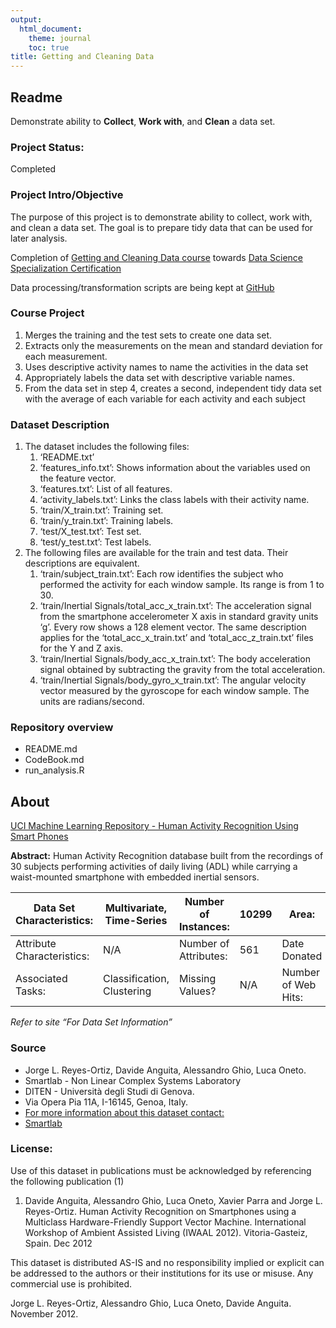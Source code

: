 ```yaml
---
output:
  html_document:
    theme: journal
    toc: true
title: Getting and Cleaning Data
---
```


## Readme
Demonstrate ability to **Collect**, **Work with**, and **Clean** a data set.

### Project Status:
Completed

### Project Intro/Objective
The purpose of this project is to demonstrate ability to collect, work
with, and clean a data set. The goal is to prepare tidy data that can be
used for later analysis.

Completion of [Getting and Cleaning Data
course](https://www.coursera.org/learn/data-cleaning/) towards [Data
Science Specialization
Certification](https://www.coursera.org/specializations/jhu-data-science)

Data processing/transformation scripts are being kept at [GitHub](https://github.com/jayc279/ds-getting-cleaning-data)

### Course Project
1. Merges the training and the test sets to create one data set.
2. Extracts only the measurements on the mean and standard deviation for each measurement.
3. Uses descriptive activity names to name the activities in the data set
4. Appropriately labels the data set with descriptive variable names.
5. From the data set in step 4, creates a second, independent tidy data set with the average of each variable for each activity and each subject

### Dataset Description
1.  The dataset includes the following files:
    1.  ‘README.txt’
    2.  ‘features_info.txt’: Shows information about the variables used
        on the feature vector.
    3.  ‘features.txt’: List of all features.
    4.  ‘activity_labels.txt’: Links the class labels with their
        activity name.
    5.  ‘train/X_train.txt’: Training set.
    6.  ‘train/y_train.txt’: Training labels.
    7.  ‘test/X_test.txt’: Test set.
    8.  ‘test/y_test.txt’: Test labels.
2.  The following files are available for the train and test data. Their
    descriptions are equivalent.
    1.  ‘train/subject_train.txt’: Each row identifies the subject who
        performed the activity for each window sample. Its range is from
        1 to 30.
    2.  ‘train/Inertial Signals/total_acc_x\_train.txt’: The
        acceleration signal from the smartphone accelerometer X axis in
        standard gravity units ‘g’. Every row shows a 128 element
        vector. The same description applies for the
        ‘total_acc_x\_train.txt’ and ‘total_acc_z\_train.txt’ files for
        the Y and Z axis.
    3.  ‘train/Inertial Signals/body_acc_x\_train.txt’: The body
        acceleration signal obtained by subtracting the gravity from the
        total acceleration.
    4.  ‘train/Inertial Signals/body_gyro_x\_train.txt’: The angular
        velocity vector measured by the gyroscope for each window
        sample. The units are radians/second.

### Repository overview
-   README.md  
-   CodeBook.md  
-   run_analysis.R

## About
[UCI Machine Learning Repository - Human Activity Recognition Using
Smart
Phones](http://archive.ics.uci.edu/ml/datasets/Human+Activity+Recognition+Using+Smartphones)

**Abstract:** Human Activity Recognition database built from the
recordings of 30 subjects performing activities of daily living (ADL)
while carrying a waist-mounted smartphone with embedded inertial
sensors.

| Data Set Characteristics:  | Multivariate, Time-Series  | Number of Instances:  | 10299 | Area:               | Computer   |
|----------------------------|----------------------------|-----------------------|-------|---------------------|------------|
| Attribute Characteristics: | N/A                        | Number of Attributes: | 561   | Date Donated        | 2012-12-10 |
| Associated Tasks:          | Classification, Clustering | Missing Values?       | N/A   | Number of Web Hits: | 1147512    |

*Refer to site “For Data Set Information”*

### Source

-   Jorge L. Reyes-Ortiz, Davide Anguita, Alessandro Ghio, Luca Oneto.
-   Smartlab - Non Linear Complex Systems Laboratory
-   DITEN - Università degli Studi di Genova.
-   Via Opera Pia 11A, I-16145, Genoa, Italy.
-   [For more information about this dataset
    contact:](activityrecognition@smartlab.ws)
-   [Smartlab](www.smartlab.ws)

### License:
Use of this dataset in publications must be acknowledged by referencing
the following publication (1)

1.  Davide Anguita, Alessandro Ghio, Luca Oneto, Xavier Parra and
    Jorge L. Reyes-Ortiz. Human Activity Recognition on Smartphones
    using a Multiclass Hardware-Friendly Support Vector Machine.
    International Workshop of Ambient Assisted Living (IWAAL 2012).
    Vitoria-Gasteiz, Spain. Dec 2012

This dataset is distributed AS-IS and no responsibility implied or
explicit can be addressed to the authors or their institutions for its
use or misuse. Any commercial use is prohibited.

Jorge L. Reyes-Ortiz, Alessandro Ghio, Luca Oneto, Davide Anguita.
November 2012.
